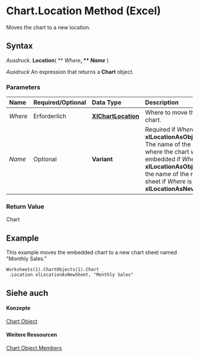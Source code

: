 
# Chart.Location Method (Excel)

Moves the chart to a new location.


## Syntax

 _Ausdruck_. **Location**( ** _Where_**, ** _Name_** )

 _Ausdruck_ An expression that returns a **Chart** object.


### Parameters



|**Name**|**Required/Optional**|**Data Type**|**Description**|
|:-----|:-----|:-----|:-----|
| _Where_|Erforderlich|**[XlChartLocation](6e17ad11-5175-7c39-8e97-e7a05add72f6.md)**|Where to move the chart.|
| _Name_|Optional|**Variant**|Required if  _Where_ is **xlLocationAsObject**. The name of the sheet where the chart will be embedded if _Where_ is **xlLocationAsObject** or the name of the new sheet if _Where_ is **xlLocationAsNewSheet**.|

### Return Value

Chart


## Example

This example moves the embedded chart to a new chart sheet named "Monthly Sales." 


```
Worksheets(1).ChartObjects(1).Chart _ 
 .Location xlLocationAsNewSheet, "Monthly Sales"
```


## Siehe auch


#### Konzepte


[Chart Object](179c32ce-49bd-6f36-ea12-89fb5443f3ea.md)
#### Weitere Ressourcen


[Chart Object Members](http://msdn.microsoft.com/library/a3f8ac44-02d6-6f3f-b5e0-23f4bd5d6baf%28Office.15%29.aspx)